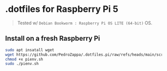 # .dotfiles for Raspberry Pi 5

> Tested w/ `Debian Bookworm : Raspberry Pi OS LITE (64-bit)` OS.

## Install on a fresh Raspberry Pi
```sh
sudo apt insatall wget
wget https://github.com/PedroZappa/.dotfiles.pi/raw/refs/heads/main/scripts/pienv.sh
chmod +x pienv.sh
sudo ./pienv.sh
```
